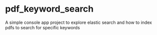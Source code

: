 # pdf_keyword_search
A simple console app project to explore elastic search and how to index pdfs to search for specific keywords
